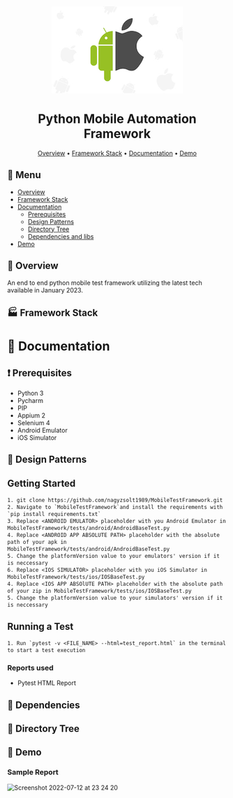 <div align="center">

![Logo](docs/logo.jpeg)

# Python Mobile Automation Framework

[Overview](#scroll-overview)
•
[Framework Stack](#factory-framework-stack)
•
[Documentation](#blue_book-documentation)
•
[Demo](#dvd-demo)

</div>

## :bookmark_tabs: Menu

- [Overview](#scroll-overview)
- [Framework Stack](#factory-framework-stack)
- [Documentation](#blue_book-documentation)
    - [Prerequisites](#exclamation-prerequisites)
    - [Design Patterns](#rice_scene-design-patterns)
    - [Directory Tree](#open_file_folder-directory-tree)
    - [Dependencies and libs](#floppy_disk-dependencies)
- [Demo](#dvd-demo)

## :scroll: Overview

An end to end python mobile test framework utilizing the latest tech available in January 2023.

## :factory: Framework Stack

# :blue_book: Documentation

## :exclamation: Prerequisites

- Python 3
- Pycharm
- PIP
- Appium 2
- Selenium 4
- Android Emulator 
- iOS Simulator

## :rice_scene: Design Patterns


## Getting Started
```
1. git clone https://github.com/nagyzsolt1989/MobileTestFramework.git
2. Navigate to `MobileTestFramework`and install the requirements with `pip install requirements.txt`
3. Replace <ANDROID EMULATOR> placeholder with you Android Emulator in MobileTestFramework/tests/android/AndroidBaseTest.py
4. Replace <ANDROID APP ABSOLUTE PATH> placeholder with the absolute path of your apk in MobileTestFramework/tests/android/AndroidBaseTest.py
5. Change the platformVersion value to your emulators' version if it is neccessary
6. Replace <IOS SIMULATOR> placeholder with you iOS Simulator in MobileTestFramework/tests/ios/IOSBaseTest.py
4. Replace <IOS APP ABSOlUTE PATH> placeholder with the absolute path of your zip in MobileTestFramework/tests/ios/IOSBaseTest.py
5. Change the platformVersion value to your simulators' version if it is neccessary
```

## Running a Test
```
1. Run `pytest -v <FILE_NAME> --html=test_report.html` in the terminal to start a test execution
```

### Reports used
- Pytest HTML Report

## :floppy_disk: Dependencies

## :open_file_folder: Directory Tree

## :dvd: Demo

### Sample Report
![Screenshot 2022-07-12 at 23 24 20](https://user-images.githubusercontent.com/12999800/178598510-bc1a6e26-0fe1-40d7-8ec9-cabecb6b2fa7.png)
